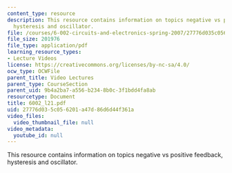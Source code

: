 ```yaml
---
content_type: resource
description: This resource contains information on topics negative vs positive feedback,
  hysteresis and oscillator.
file: /courses/6-002-circuits-and-electronics-spring-2007/27776d035c056201a47d86d6d44f361a_6002_l21.pdf
file_size: 201976
file_type: application/pdf
learning_resource_types:
- Lecture Videos
license: https://creativecommons.org/licenses/by-nc-sa/4.0/
ocw_type: OCWFile
parent_title: Video Lectures
parent_type: CourseSection
parent_uid: 9b4a2ba7-a556-b234-8b0c-3f1bdd4fa8ab
resourcetype: Document
title: 6002_l21.pdf
uid: 27776d03-5c05-6201-a47d-86d6d44f361a
video_files:
  video_thumbnail_file: null
video_metadata:
  youtube_id: null
---
```

This resource contains information on topics negative vs positive feedback, hysteresis and oscillator.